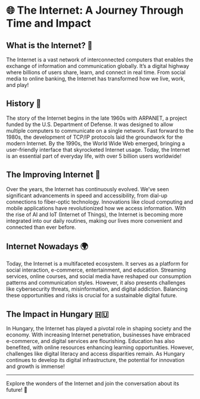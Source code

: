 # 🌐 The Internet: A Journey Through Time and Impact

## What is the Internet? 🤔
The Internet is a vast network of interconnected computers that enables the exchange of information and communication globally. It’s a digital highway where billions of users share, learn, and connect in real time. From social media to online banking, the Internet has transformed how we live, work, and play!

## History 📜
The story of the Internet begins in the late 1960s with ARPANET, a project funded by the U.S. Department of Defense. It was designed to allow multiple computers to communicate on a single network. Fast forward to the 1980s, the development of TCP/IP protocols laid the groundwork for the modern Internet. By the 1990s, the World Wide Web emerged, bringing a user-friendly interface that skyrocketed Internet usage. Today, the Internet is an essential part of everyday life, with over 5 billion users worldwide!

## The Improving Internet 🚀
Over the years, the Internet has continuously evolved. We’ve seen significant advancements in speed and accessibility, from dial-up connections to fiber-optic technology. Innovations like cloud computing and mobile applications have revolutionized how we access information. With the rise of AI and IoT (Internet of Things), the Internet is becoming more integrated into our daily routines, making our lives more convenient and connected than ever before.

## Internet Nowadays 🌍
Today, the Internet is a multifaceted ecosystem. It serves as a platform for social interaction, e-commerce, entertainment, and education. Streaming services, online courses, and social media have reshaped our consumption patterns and communication styles. However, it also presents challenges like cybersecurity threats, misinformation, and digital addiction. Balancing these opportunities and risks is crucial for a sustainable digital future.

## The Impact in Hungary 🇭🇺
In Hungary, the Internet has played a pivotal role in shaping society and the economy. With increasing Internet penetration, businesses have embraced e-commerce, and digital services are flourishing. Education has also benefited, with online resources enhancing learning opportunities. However, challenges like digital literacy and access disparities remain. As Hungary continues to develop its digital infrastructure, the potential for innovation and growth is immense!

---

Explore the wonders of the Internet and join the conversation about its future! 🌟
